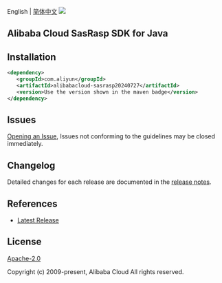 English | [简体中文](README-CN.md)
![](https://aliyunsdk-pages.alicdn.com/icons/AlibabaCloud.svg)

## Alibaba Cloud SasRasp SDK for Java

## Installation

```xml
<dependency>
   <groupId>com.aliyun</groupId>
   <artifactId>alibabacloud-sasrasp20240727</artifactId>
   <version>Use the version shown in the maven badge</version>
</dependency>
```

## Issues
[Opening an Issue](https://github.com/aliyun/alibabacloud-java-async-sdk/issues/new), Issues not conforming to the guidelines may be closed immediately.

## Changelog
Detailed changes for each release are documented in the [release notes](./ChangeLog.txt).

## References
* [Latest Release](https://github.com/aliyun/alibabacloud-async-java-sdk/)

## License
[Apache-2.0](http://www.apache.org/licenses/LICENSE-2.0)

Copyright (c) 2009-present, Alibaba Cloud All rights reserved.